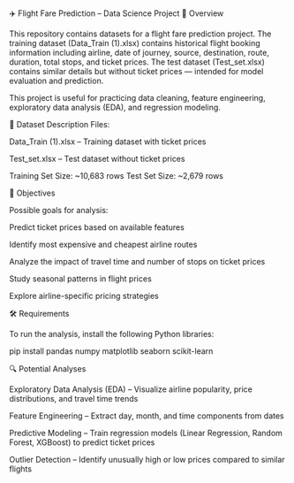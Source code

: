 ✈️ Flight Fare Prediction – Data Science Project
📌 Overview

This repository contains datasets for a flight fare prediction project.
The training dataset (Data_Train (1).xlsx) contains historical flight booking information including airline, date of journey, source, destination, route, duration, total stops, and ticket prices.
The test dataset (Test_set.xlsx) contains similar details but without ticket prices — intended for model evaluation and prediction.

This project is useful for practicing data cleaning, feature engineering, exploratory data analysis (EDA), and regression modeling.

📂 Dataset Description
Files:

Data_Train (1).xlsx – Training dataset with ticket prices

Test_set.xlsx – Test dataset without ticket prices

Training Set Size: ~10,683 rows
Test Set Size: ~2,679 rows

🎯 Objectives

Possible goals for analysis:

Predict ticket prices based on available features

Identify most expensive and cheapest airline routes

Analyze the impact of travel time and number of stops on ticket prices

Study seasonal patterns in flight prices

Explore airline-specific pricing strategies

🛠️ Requirements

To run the analysis, install the following Python libraries:

pip install pandas numpy matplotlib seaborn scikit-learn


🔍 Potential Analyses

Exploratory Data Analysis (EDA) – Visualize airline popularity, price distributions, and travel time trends

Feature Engineering – Extract day, month, and time components from dates

Predictive Modeling – Train regression models (Linear Regression, Random Forest, XGBoost) to predict ticket prices

Outlier Detection – Identify unusually high or low prices compared to similar flights

